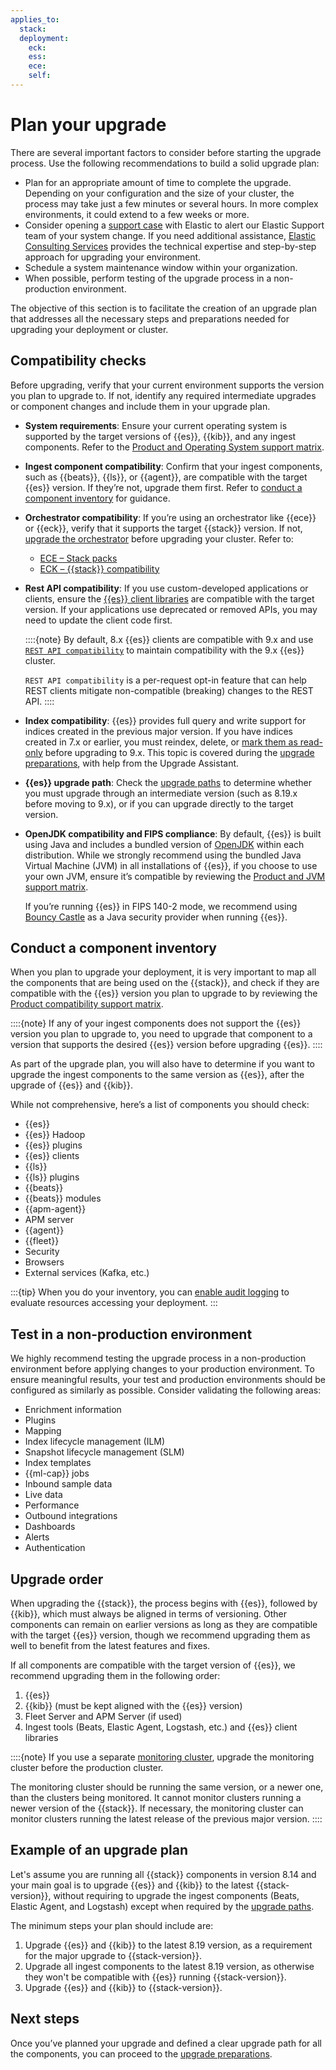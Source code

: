 ```yaml
---
applies_to:
  stack:
  deployment:
    eck:
    ess:
    ece:
    self:
---
```

# Plan your upgrade

There are several important factors to consider before starting the upgrade process. Use the following recommendations to build a solid upgrade plan:

* Plan for an appropriate amount of time to complete the upgrade. Depending on your configuration and the size of your cluster, the process may take just a few minutes or several hours. In more complex environments, it could extend to a few weeks or more.
* Consider opening a [support case](https://support.elastic.co/) with Elastic to alert our Elastic Support team of your system change. If you need additional assistance, [Elastic Consulting Services](https://www.elastic.co/consulting) provides the technical expertise and step-by-step approach for upgrading your environment.
* Schedule a system maintenance window within your organization.
* When possible, perform testing of the upgrade process in a non-production environment.

The objective of this section is to facilitate the creation of an upgrade plan that addresses all the necessary steps and preparations needed for upgrading your deployment or cluster.

## Compatibility checks

Before upgrading, verify that your current environment supports the version you plan to upgrade to. If not, identify any required intermediate upgrades or component changes and include them in your upgrade plan.

* **System requirements**: Ensure your current operating system is supported by the target versions of {{es}}, {{kib}}, and any ingest components. Refer to the [Product and Operating System support matrix](https://www.elastic.co/support/matrix#matrix_os).

* **Ingest component compatibility**: Confirm that your ingest components, such as {{beats}}, {{ls}}, or {{agent}}, are compatible with the target {{es}} version. If they’re not, upgrade them first. Refer to [conduct a component inventory](#conduct-a-component-inventory) for guidance.

* **Orchestrator compatibility**: If you’re using an orchestrator like {{ece}} or {{eck}}, verify that it supports the target {{stack}} version. If not, [upgrade the orchestrator](/deploy-manage/upgrade/orchestrator.md) before upgrading your cluster. Refer to:
  * [ECE – Stack packs](/deploy-manage/deploy/cloud-enterprise/manage-elastic-stack-versions.md#ece_most_recent_elastic_stack_packs)
  * [ECK – {{stack}} compatibility](/deploy-manage/deploy/cloud-on-k8s.md#stack-compatibility)

* **Rest API compatibility**: If you use custom-developed applications or clients, ensure the [{{es}} client libraries](/reference/elasticsearch-clients/index.md) are compatible with the target version. If your applications use deprecated or removed APIs, you may need to update the client code first.

    ::::{note}
    By default, 8.x {{es}} clients are compatible with 9.x and use [`REST API compatibility`](elasticsearch://reference/elasticsearch/rest-apis/compatibility.md) to maintain compatibility with the 9.x {{es}} cluster.

    `REST API compatibility` is a per-request opt-in feature that can help REST clients mitigate non-compatible (breaking) changes to the REST API.
    ::::

* **Index compatibility**: {{es}} provides full query and write support for indices created in the previous major version. If you have indices created in 7.x or earlier, you must reindex, delete, or [mark them as read-only](/deploy-manage/upgrade/deployment-or-cluster/reading-indices-from-older-elasticsearch-versions.md) before upgrading to 9.x. This topic is covered during the [upgrade preparations](prepare-to-upgrade.md#prepare-to-upgrade-from-8.x), with help from the Upgrade Assistant.

* **{{es}} upgrade path**: Check the [upgrade paths](../upgrade.md#upgrade-paths) to determine whether you must upgrade through an intermediate version (such as 8.19.x before moving to 9.x), or if you can upgrade directly to the target version.

* **OpenJDK compatibility and FIPS compliance**: By default, {{es}} is built using Java and includes a bundled version of [OpenJDK](https://openjdk.java.net/) within each distribution. While we strongly recommend using the bundled Java Virtual Machine (JVM) in all installations of {{es}}, if you choose to use your own JVM, ensure it’s compatible by reviewing the [Product and JVM support matrix](https://www.elastic.co/support/matrix#matrix_jvm). 

  If you’re running {{es}} in FIPS 140-2 mode, we recommend using  [Bouncy Castle](https://www.bouncycastle.org/java.html) as a Java security provider when running {{es}}.

## Conduct a component inventory

When you plan to upgrade your deployment, it is very important to map all the components that are being used on the {{stack}}, and check if they are compatible with the {{es}} version you plan to upgrade to by reviewing the [Product compatibility support matrix](https://www.elastic.co/support/matrix#matrix_compatibility).

::::{note}
If any of your ingest components does not support the {{es}} version you plan to upgrade to, you need to upgrade that component to a version that supports the desired {{es}} version before upgrading {{es}}.
::::

As part of the upgrade plan, you will also have to determine if you want to upgrade the ingest components to the same version as {{es}}, after the upgrade of {{es}} and {{kib}}.

While not comprehensive, here’s a list of components you should check:

* {{es}}
* {{es}} Hadoop
* {{es}} plugins
* {{es}} clients
* {{ls}}
* {{ls}} plugins
* {{beats}}
* {{beats}} modules
* {{apm-agent}}
* APM server
* {{agent}}
* {{fleet}}
* Security
* Browsers
* External services (Kafka, etc.)

:::{tip}
When you do your inventory, you can [enable audit logging](/deploy-manage/security/logging-configuration/enabling-audit-logs.md) to evaluate resources accessing your deployment.
:::

## Test in a non-production environment

We highly recommend testing the upgrade process in a non-production environment before applying changes to your production environment. To ensure meaningful results, your test and production environments should be configured as similarly as possible. Consider validating the following areas:

* Enrichment information
* Plugins
* Mapping
* Index lifecycle management (ILM)
* Snapshot lifecycle management (SLM)
* Index templates
* {{ml-cap}} jobs
* Inbound sample data
* Live data
* Performance
* Outbound integrations
* Dashboards
* Alerts
* Authentication

## Upgrade order

When upgrading the {{stack}}, the process begins with {{es}}, followed by {{kib}}, which must always be aligned in terms of versioning. Other components can remain on earlier versions as long as they are compatible with the target {{es}} version, though we recommend upgrading them as well to benefit from the latest features and fixes.

If all components are compatible with the target version of {{es}}, we recommend upgrading them in the following order:

1. {{es}}
2. {{kib}} (must be kept aligned with the {{es}} version)
3. Fleet Server and APM Server (if used)
4. Ingest tools (Beats, Elastic Agent, Logstash, etc.) and {{es}} client libraries

::::{note}
If you use a separate [monitoring cluster](/deploy-manage/monitor/stack-monitoring/elasticsearch-monitoring-self-managed.md), upgrade the monitoring cluster before the production cluster.

The monitoring cluster should be running the same version, or a newer one, than the clusters being monitored. It cannot monitor clusters running a newer version of the {{stack}}. If necessary, the monitoring cluster can monitor clusters running the latest release of the previous major version.
::::

## Example of an upgrade plan

Let's assume you are running all {{stack}} components in version 8.14 and your main goal is to upgrade {{es}} and {{kib}} to the latest {{stack-version}}, without requiring to upgrade the ingest components (Beats, Elastic Agent, and Logstash) except when required by the [upgrade paths](../upgrade.md#upgrade-paths).

The minimum steps your plan should include are:

1. Upgrade {{es}} and {{kib}} to the latest 8.19 version, as a requirement for the major upgrade to {{stack-version}}.
2. Upgrade all ingest components to the latest 8.19 version, as otherwise they won't be compatible with {{es}} running {{stack-version}}.
3. Upgrade {{es}} and {{kib}} to {{stack-version}}.

## Next steps

Once you’ve planned your upgrade and defined a clear upgrade path for all the components, you can proceed to the [upgrade preparations](/deploy-manage/upgrade/prepare-to-upgrade.md).